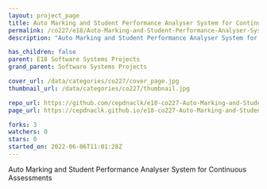 ```yaml
---
layout: project_page
title: Auto Marking and Student Performance Analyser System for Continuous Assessments Group A
permalink: /co227/e18/Auto-Marking-and-Student-Performance-Analyser-System-for-Continuous-Assessments-Group-A/
description: "Auto Marking and Student Performance Analyser System for  Continuous Assessments"

has_children: false
parent: E18 Software Systems Projects
grand_parent: Software Systems Projects

cover_url: /data/categories/co227/cover_page.jpg
thumbnail_url: /data/categories/co227/thumbnail.jpg

repo_url: https://github.com/cepdnaclk/e18-co227-Auto-Marking-and-Student-Performance-Analyser-System-for-Continuous-Assessments-Group-A
page_url: https://cepdnaclk.github.io/e18-co227-Auto-Marking-and-Student-Performance-Analyser-System-for-Continuous-Assessments-Group-A

forks: 3
watchers: 0
stars: 0
started_on: 2022-06-06T11:01:28Z
---
```

Auto Marking and Student Performance Analyser System for  Continuous Assessments

